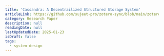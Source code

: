 ```yaml
---
title: 'Cassandra: A Decentrailized Structured Storage System'
articleLink: https://github.com/sujeet-pro/zotero-sync/blob/main/zotero-attachments/research-papers/cassandra-lakshman-ladis2009.pdf
category: Research Paper
description: null
readingDate: null
lastUpdatedDate: 2025-01-23
isDraft: false
tags:
  - system-design
---
```

